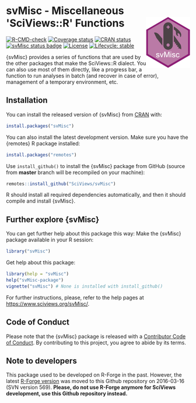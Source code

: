 # svMisc - Miscellaneous 'SciViews::R' Functions <a href='https://www.sciviews.org/svMisc'><img src="man/figures/logo.png" align="right" height="139"/></a>

<!-- badges: start -->

[![R-CMD-check](https://github.com/SciViews/svMisc/actions/workflows/R-CMD-check.yaml/badge.svg)](https://github.com/SciViews/svMisc/actions/workflows/R-CMD-check.yaml) [![Coverage status](https://img.shields.io/codecov/c/github/SciViews/svMisc/master.svg)](https://codecov.io/github/SciViews/svMisc?branch=master) [![CRAN status](https://www.r-pkg.org/badges/version/svMisc)](https://cran.r-project.org/package=svMisc) [![svMisc status badge](https://sciviews.r-universe.dev/badges/svMisc)](https://sciviews.r-universe.dev) [![License](https://img.shields.io/badge/license-GPL-blue.svg)](https://www.gnu.org/licenses/gpl-2.0.html) [![Lifecycle: stable](https://img.shields.io/badge/lifecycle-stable-brightgreen.svg)](https://www.tidyverse.org/lifecycle/#stable)

<!-- badges: end -->

{svMisc} provides a series of functions that are used by the other packages that make the SciViews::R dialect. You can also use most of them directly, like a progress bar, a function to run analyses in batch (and recover in case of error), management of a temporary environment, etc.

## Installation

You can install the released version of {svMisc} from [CRAN](https://CRAN.R-project.org) with:

``` r
install.packages("svMisc")
```

You can also install the latest development version. Make sure you have the {remotes} R package installed:

``` r
install.packages("remotes")
```

Use `install_github()` to install the {svMisc} package from GitHub (source from **master** branch will be recompiled on your machine):

``` r
remotes::install_github("SciViews/svMisc")
```

R should install all required dependencies automatically, and then it should compile and install {svMisc}.

## Further explore {svMisc}

You can get further help about this package this way: Make the {svMisc} package available in your R session:

``` r
library("svMisc")
```

Get help about this package:

``` r
library(help = "svMisc")
help("svMisc-package")
vignette("svMisc") # None is installed with install_github()
```

For further instructions, please, refer to the help pages at <https://www.sciviews.org/svMisc/>.

## Code of Conduct

Please note that the {svMisc} package is released with a [Contributor Code of Conduct](https://contributor-covenant.org/version/2/0/CODE_OF_CONDUCT.html). By contributing to this project, you agree to abide by its terms.

## Note to developers

This package used to be developed on R-Forge in the past. However, the latest [R-Forge version](https://r-forge.r-project.org/projects/sciviews/) was moved to this Github repository on 2016-03-16 (SVN version 569). **Please, do not use R-Forge anymore for SciViews development, use this Github repository instead.**
